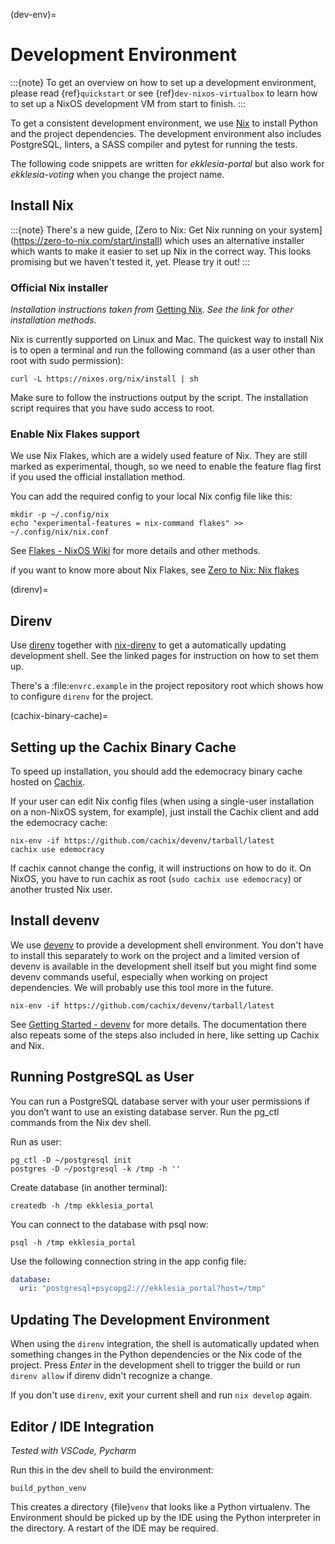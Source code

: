 (dev-env)=

# Development Environment

:::{note}
To get an overview on how to set up a development environment, please read
{ref}`quickstart`
or see {ref}`dev-nixos-virtualbox` to learn how to set up a NixOS development VM
from start to finish.
:::

To get a consistent development environment, we use
[Nix](https://nixos.org/nix) to install Python and the project
dependencies. The development environment also includes PostgreSQL,
linters, a SASS compiler and pytest for running the tests.

The following code snippets are written for *ekklesia-portal* but
also work for *ekklesia-voting* when you change the project name.

## Install Nix

:::{note}
There's a new guide, [Zero to Nix: Get Nix running on your system]
(https://zero-to-nix.com/start/install) which uses an alternative installer
which wants to make it easier to set up Nix in the correct way.
This looks promising but we haven't tested it, yet. Please try it out!
:::

### Official Nix installer

*Installation instructions taken
from* [Getting Nix](https://nixos.org/download.html).
*See the link for other installation methods.*

Nix is currently supported on Linux and Mac. The quickest way to install
Nix is to open a terminal and run the following command (as a user other
than root with sudo permission):

```shell
curl -L https://nixos.org/nix/install | sh
```

Make sure to follow the instructions output by the script. The
installation script requires that you have sudo access to root.

### Enable Nix Flakes support

We use Nix Flakes, which are a widely used feature of Nix. They are still marked
as experimental, though, so we need to enable the feature flag first if you
used the official installation method.

You can add the required config to your local Nix config file like this:

```shell
mkdir -p ~/.config/nix
echo "experimental-features = nix-command flakes" >> ~/.config/nix/nix.conf 
```

See [Flakes - NixOS Wiki](https://nixos.wiki/wiki/Flakes) for more
details and other methods.

if you want to know more about Nix Flakes, see
[Zero to Nix: Nix flakes](https://zero-to-nix.com/concepts/flakes)

(direnv)=

## Direnv

Use [direnv](https://direnv.net) together with
[nix-direnv](https://github.com/nix-community/nix-direnv) to get a automatically
updating development shell. See the linked pages for instruction on how to set
them up.

There's a :file:`envrc.example` in the project repository root which shows how
to configure `direnv` for the project.

(cachix-binary-cache)=

## Setting up the Cachix Binary Cache

To speed up installation, you should add the edemocracy binary cache hosted
on [Cachix](https://cachix.org).

If your user can edit Nix config files (when using a single-user installation on
a non-NixOS system, for example),
just install the Cachix client and add the edemocracy cache:

```shell
nix-env -if https://github.com/cachix/devenv/tarball/latest
cachix use edemocracy
```

If cachix cannot change the config, it will instructions on how to do it.
On NixOS, you have to run cachix as root (`sudo cachix use edemocracy`) or
another trusted Nix user.

## Install devenv

We use [devenv](https://devenv.sh/) to provide a development shell environment.
You don't have to install this separately to work on the project and a 
limited version of devenv is available in the development shell itself but you 
might find some devenv commands useful, especially when working on project
dependencies. We will probably use this tool more in the future.

```shell
nix-env -if https://github.com/cachix/devenv/tarball/latest
```

See [Getting Started - devenv](https://devenv.sh/getting-started/) for more
details. The documentation there also repeats some of the steps also included
in here, like setting up Cachix and Nix.

## Running PostgreSQL as User

You can run a PostgreSQL database server with your user permissions if
you don’t want to use an existing database server. Run the pg_ctl
commands from the Nix dev shell.

Run as user:

```shell
pg_ctl -D ~/postgresql init
postgres -D ~/postgresql -k /tmp -h ''
```

Create database (in another terminal):

```shell
createdb -h /tmp ekklesia_portal
```

You can connect to the database with psql now:

```shell
psql -h /tmp ekklesia_portal
```

Use the following connection string in the app config file:

```yaml
database:
  uri: "postgresql+psycopg2:///ekklesia_portal?host=/tmp"
```

## Updating The Development Environment

When using the `direnv` integration, the shell is automatically updated when
something changes in the Python dependencies or the Nix code of the project.
Press *Enter* in the development shell to trigger the build or run `direnv
allow` if direnv didn't recognize a change.

If you don't use `direnv`, exit your current shell and run `nix develop` again.

## Editor / IDE Integration

*Tested with VSCode, Pycharm*

Run this in the dev shell to build the environment:

```shell
build_python_venv
```

This creates a directory {file}`venv` that looks like a Python virtualenv.
The Environment should be picked up by the IDE using the Python interpreter
in the directory. A restart of the IDE may be required.
